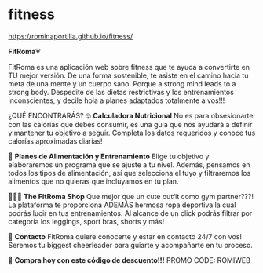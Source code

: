 # fitness
https://rominaportilla.github.io/fitness/

<strong>FitRoma</strong>💗

FitRoma es una aplicación web sobre fitness que te ayuda a convertirte en TU mejor versión. De una forma sostenible, te asiste en el camino hacia tu meta de una mente y un cuerpo sano. Porque <italic>a strong mind leads to a strong body</italic>. 
Despedite de las dietas restrictivas y los entrenamientos inconscientes, y decile hola a planes adaptados totalmente a vos!!!

¿QUÉ ENCONTRARÁS?
🤓 <strong><italic>Calculadora Nutricional</italic></strong>
No es para obsesionarte con las calorías que debes consumir, es una guía que nos ayudará a definir y mantener tu objetivo a seguir. Completa los datos requeridos y conoce tus calorías aproximadas diarias!

🍔 <strong><italic>Planes de Alimentación y Entrenamiento</italic></strong>
Elige tu objetivo y elaboraremos un programa que se ajuste a tu nivel. Además, pensamos en todos los tipos de alimentación, así que selecciona el tuyo y filtraremos los alimentos que no quieras que incluyamos en tu plan.

🏃🏻‍♀️ <strong><italic>The FitRoma Shop</italic></strong>
Que mejor que un cute outfit como gym partner???! La plataforma te proporciona ADEMÁS hermosa ropa deportiva la cual podrás lucir en tus entrenamientos. Al alcance de un click podrás filtrar por categoría los leggings, sport bras, shorts y más!

💌 <strong><italic>Contacto</italic></strong>
FitRoma quiere conocerte y estar en contacto 24/7 con vos! Seremos tu <italic>biggest cheerleader</italic> para guiarte y acompañarte en tu proceso.

🤩 <strong>Compra hoy con este código de descuento!!!</strong>
PROMO CODE: ROMIWEB 